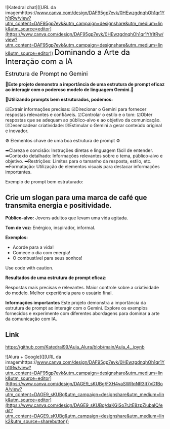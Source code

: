 ![Katedral chat]([URL da imagemhttps://www.canva.com/design/DAF95gp7evk/0HEwzgdnqhOh1qr1Yh1tRw/view?utm_content=DAF95gp7evk&utm_campaign=designshare&utm_medium=link&utm_source=editor](https://www.canva.com/design/DAF95gp7evk/0HEwzgdnqhOh1qr1Yh1tRw/view?utm_content=DAF95gp7evk&utm_campaign=designshare&utm_medium=link&utm_source=editor))
<font size="+2" color="BLACK">Dominando a Arte da Interação com a IA</font>
 
<font size="+1" color="BLACK">Estrutura de Prompt no Gemini</font>

🔗**Este projeto demonstra a importância de uma estrutura de prompt eficaz ao interagir com o poderoso modelo de linguagem Gemini.**🔗

📝**Utilizando prompts bem estruturados, podemos:**

☑Extrair informações precisas: 
☑Direcionar o Gemini para fornecer respostas relevantes e confiáveis.
☑Controlar o estilo e o tom: 
☑Obter respostas que se adequam ao público-alvo e ao objetivo da comunicação.
☑Desencadear criatividade: 
☑Estimular o Gemini a gerar conteúdo original e inovador.

⚙ Elementos chave de uma boa estrutura de prompt ⚙

➡Clareza e concisão: 
Instruções diretas e linguagem fácil de entender.
➡Contexto detalhado: 
Informações relevantes sobre o tema, público-alvo e objetivo.
➡Restrições: Limites para o tamanho da resposta, estilo, etc.
➡Formatação: Utilização de elementos visuais para destacar informações importantes.


Exemplo de prompt bem estruturado:
## Crie um slogan para uma marca de café que transmita energia e positividade.

**Público-alvo:** Jovens adultos que levam uma vida agitada.

**Tom de voz:**  Enérgico, inspirador, informal.

**Exemplos:**
* Acorde para a vida!
* Comece o dia com energia!
* O combustível para seus sonhos!

Use code with caution.

**Resultados de uma estrutura de prompt eficaz:**

Respostas mais precisas e relevantes.
Maior controle sobre a criatividade do modelo.
Melhor experiência para o usuário final.

**Informações importantes**
Este projeto demonstra a importância da estrutura de prompt ao interagir com o Gemini. 
Explore os exemplos fornecidos e experimente com diferentes abordagens para dominar a arte da comunicação com IA.



## Link
https://github.com/Katedral99/Aula_Alura/blob/main/Aula_4_.ipynb

![Alura + Google]([[URL da imagemhttps://www.canva.com/design/DAF95gp7evk/0HEwzgdnqhOh1qr1Yh1tRw/view?utm_content=DAF95gp7evk&utm_campaign=designshare&utm_medium=link&utm_source=editor](https://www.canva.com/design/DAGE9_sKUBg/FXH4vaSWRqNR3It7vD1BoA/view?utm_content=DAGE9_sKUBg&utm_campaign=designshare&utm_medium=link&utm_source=editor](https://www.canva.com/design/DAGE9_sKUBg/daKGISo7rJtE8zpZiubaIQ/edit?utm_content=DAGE9_sKUBg&utm_campaign=designshare&utm_medium=link2&utm_source=sharebutton))
